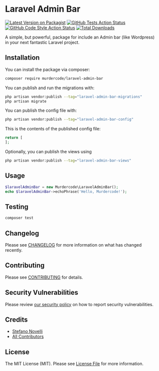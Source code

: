 # Laravel Admin Bar

[![Latest Version on Packagist](https://img.shields.io/packagist/v/murdercode/laravel-admin-bar.svg?style=flat-square)](https://packagist.org/packages/murdercode/laravel-admin-bar)
[![GitHub Tests Action Status](https://img.shields.io/github/workflow/status/murdercode/laravel-admin-bar/run-tests?label=tests)](https://github.com/murdercode/laravel-admin-bar/actions?query=workflow%3Arun-tests+branch%3Amain)
[![GitHub Code Style Action Status](https://img.shields.io/github/workflow/status/murdercode/laravel-admin-bar/Fix%20PHP%20code%20style%20issues?label=code%20style)](https://github.com/murdercode/laravel-admin-bar/actions?query=workflow%3A"Fix+PHP+code+style+issues"+branch%3Amain)
[![Total Downloads](https://img.shields.io/packagist/dt/murdercode/laravel-admin-bar.svg?style=flat-square)](https://packagist.org/packages/murdercode/laravel-admin-bar)

A simple, but powerful, package for include an Admin bar (like Wordpress) in your next fantastic Laravel project.

## Installation

You can install the package via composer:

```bash
composer require murdercode/laravel-admin-bar
```

You can publish and run the migrations with:

```bash
php artisan vendor:publish --tag="laravel-admin-bar-migrations"
php artisan migrate
```

You can publish the config file with:

```bash
php artisan vendor:publish --tag="laravel-admin-bar-config"
```

This is the contents of the published config file:

```php
return [
];
```

Optionally, you can publish the views using

```bash
php artisan vendor:publish --tag="laravel-admin-bar-views"
```

## Usage

```php
$laravelAdminBar = new Murdercode\LaravelAdminBar();
echo $laravelAdminBar->echoPhrase('Hello, Murdercode!');
```

## Testing

```bash
composer test
```

## Changelog

Please see [CHANGELOG](CHANGELOG.md) for more information on what has changed recently.

## Contributing

Please see [CONTRIBUTING](CONTRIBUTING.md) for details.

## Security Vulnerabilities

Please review [our security policy](../../security/policy) on how to report security vulnerabilities.

## Credits

- [Stefano Novelli](https://github.com/murdercode)
- [All Contributors](../../contributors)

## License

The MIT License (MIT). Please see [License File](LICENSE.md) for more information.
